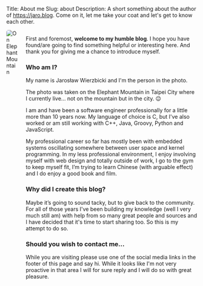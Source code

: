 Title: About me
Slug: about
Description: A short something about the author of https://jaro.blog. Come on it, let me take your coat and let's get to know each other.

<div class="columns">
<div class="column is-one-quarter has-text-centered">
<img src="{attach}images/about_picture.jpg" alt="On Elephant Mountain"
     style="border-radius: 5px;">
</div>

<div class="column">
<div class="content">

<p>First and foremost, <strong>welcome to my humble blog</strong>. I hope you
have found/are going to find something helpful or interesting here. And thank
you for giving me a chance to introduce myself.</p>

<h3>Who am I?</h3>

<p>My name is Jarosław Wierzbicki and I'm the person in the photo.</p>

<p>The photo was taken on the Elephant Mountain in Taipei City where I currently
live... not on the mountain but in the city. 😉</p>

<p>I am and have been a software engineer professionally for a little more
than 10 years now. My language of choice is C, but I've also worked or am still
working with C++, Java, Groovy, Python and JavaScript.</p>

<p>My professional career so far has mostly been with embedded systems
oscillating somewhere between user space and kernel programming. In my less
professional environment, I enjoy involving myself with web design and totally
outside of work, I go to the gym to keep myself fit, I’m trying to learn Chinese
(with arguable effect) and I do enjoy a good book and film.</p>

<h3>Why did I create this blog?</h3>

<p>Maybe it’s going to sound tacky, but to give back to the community. For all
of those years I've been building my knowledge (well I very much still am) with
help from so many great people and sources and I have decided that it's time to
start sharing too. So this is my attempt to do so.</p>

<h3>Should you wish to contact me…</h3>

<p>While you are visiting please use one of the social media links in the footer
of this page and say hi. While it looks like I'm not very proactive in that area
I will for sure reply and I will do so with great pleasure.</p>

</div>
</div>
</div>

